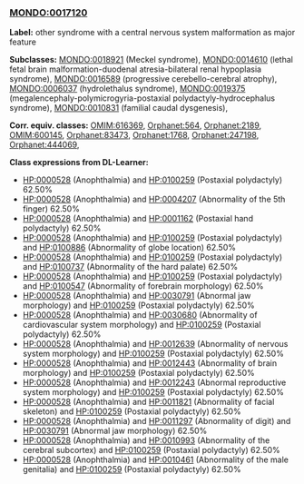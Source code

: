 
### [MONDO:0017120](http://purl.obolibrary.org/obo/MONDO_0017120)
**Label:** other syndrome with a central nervous system malformation as major feature

**Subclasses:** [MONDO:0018921](http://purl.obolibrary.org/obo/MONDO_0018921) (Meckel syndrome), [MONDO:0014610](http://purl.obolibrary.org/obo/MONDO_0014610) (lethal fetal brain malformation-duodenal atresia-bilateral renal hypoplasia syndrome), [MONDO:0016589](http://purl.obolibrary.org/obo/MONDO_0016589) (progressive cerebello-cerebral atrophy), [MONDO:0006037](http://purl.obolibrary.org/obo/MONDO_0006037) (hydrolethalus syndrome), [MONDO:0019375](http://purl.obolibrary.org/obo/MONDO_0019375) (megalencephaly-polymicrogyria-postaxial polydactyly-hydrocephalus syndrome), [MONDO:0010831](http://purl.obolibrary.org/obo/MONDO_0010831) (familial caudal dysgenesis), 

**Corr. equiv. classes:** [OMIM:616369](http://purl.obolibrary.org/obo/OMIM_616369), [Orphanet:564](http://www.orpha.net/ORDO/Orphanet_564), [Orphanet:2189](http://www.orpha.net/ORDO/Orphanet_2189), [OMIM:600145](http://purl.obolibrary.org/obo/OMIM_600145), [Orphanet:83473](http://www.orpha.net/ORDO/Orphanet_83473), [Orphanet:1768](http://www.orpha.net/ORDO/Orphanet_1768), [Orphanet:247198](http://www.orpha.net/ORDO/Orphanet_247198), [Orphanet:444069](http://www.orpha.net/ORDO/Orphanet_444069), 

**Class expressions from DL-Learner:**

- [HP:0000528](http://purl.obolibrary.org/obo/HP_0000528) (Anophthalmia) and [HP:0100259](http://purl.obolibrary.org/obo/HP_0100259) (Postaxial polydactyly) 62.50%
- [HP:0000528](http://purl.obolibrary.org/obo/HP_0000528) (Anophthalmia) and [HP:0004207](http://purl.obolibrary.org/obo/HP_0004207) (Abnormality of the 5th finger) 62.50%
- [HP:0000528](http://purl.obolibrary.org/obo/HP_0000528) (Anophthalmia) and [HP:0001162](http://purl.obolibrary.org/obo/HP_0001162) (Postaxial hand polydactyly) 62.50%
- [HP:0000528](http://purl.obolibrary.org/obo/HP_0000528) (Anophthalmia) and [HP:0100259](http://purl.obolibrary.org/obo/HP_0100259) (Postaxial polydactyly) and [HP:0100886](http://purl.obolibrary.org/obo/HP_0100886) (Abnormality of globe location) 62.50%
- [HP:0000528](http://purl.obolibrary.org/obo/HP_0000528) (Anophthalmia) and [HP:0100259](http://purl.obolibrary.org/obo/HP_0100259) (Postaxial polydactyly) and [HP:0100737](http://purl.obolibrary.org/obo/HP_0100737) (Abnormality of the hard palate) 62.50%
- [HP:0000528](http://purl.obolibrary.org/obo/HP_0000528) (Anophthalmia) and [HP:0100259](http://purl.obolibrary.org/obo/HP_0100259) (Postaxial polydactyly) and [HP:0100547](http://purl.obolibrary.org/obo/HP_0100547) (Abnormality of forebrain morphology) 62.50%
- [HP:0000528](http://purl.obolibrary.org/obo/HP_0000528) (Anophthalmia) and [HP:0030791](http://purl.obolibrary.org/obo/HP_0030791) (Abnormal jaw morphology) and [HP:0100259](http://purl.obolibrary.org/obo/HP_0100259) (Postaxial polydactyly) 62.50%
- [HP:0000528](http://purl.obolibrary.org/obo/HP_0000528) (Anophthalmia) and [HP:0030680](http://purl.obolibrary.org/obo/HP_0030680) (Abnormality of cardiovascular system morphology) and [HP:0100259](http://purl.obolibrary.org/obo/HP_0100259) (Postaxial polydactyly) 62.50%
- [HP:0000528](http://purl.obolibrary.org/obo/HP_0000528) (Anophthalmia) and [HP:0012639](http://purl.obolibrary.org/obo/HP_0012639) (Abnormality of nervous system morphology) and [HP:0100259](http://purl.obolibrary.org/obo/HP_0100259) (Postaxial polydactyly) 62.50%
- [HP:0000528](http://purl.obolibrary.org/obo/HP_0000528) (Anophthalmia) and [HP:0012443](http://purl.obolibrary.org/obo/HP_0012443) (Abnormality of brain morphology) and [HP:0100259](http://purl.obolibrary.org/obo/HP_0100259) (Postaxial polydactyly) 62.50%
- [HP:0000528](http://purl.obolibrary.org/obo/HP_0000528) (Anophthalmia) and [HP:0012243](http://purl.obolibrary.org/obo/HP_0012243) (Abnormal reproductive system morphology) and [HP:0100259](http://purl.obolibrary.org/obo/HP_0100259) (Postaxial polydactyly) 62.50%
- [HP:0000528](http://purl.obolibrary.org/obo/HP_0000528) (Anophthalmia) and [HP:0011821](http://purl.obolibrary.org/obo/HP_0011821) (Abnormality of facial skeleton) and [HP:0100259](http://purl.obolibrary.org/obo/HP_0100259) (Postaxial polydactyly) 62.50%
- [HP:0000528](http://purl.obolibrary.org/obo/HP_0000528) (Anophthalmia) and [HP:0011297](http://purl.obolibrary.org/obo/HP_0011297) (Abnormality of digit) and [HP:0030791](http://purl.obolibrary.org/obo/HP_0030791) (Abnormal jaw morphology) 62.50%
- [HP:0000528](http://purl.obolibrary.org/obo/HP_0000528) (Anophthalmia) and [HP:0010993](http://purl.obolibrary.org/obo/HP_0010993) (Abnormality of the cerebral subcortex) and [HP:0100259](http://purl.obolibrary.org/obo/HP_0100259) (Postaxial polydactyly) 62.50%
- [HP:0000528](http://purl.obolibrary.org/obo/HP_0000528) (Anophthalmia) and [HP:0010461](http://purl.obolibrary.org/obo/HP_0010461) (Abnormality of the male genitalia) and [HP:0100259](http://purl.obolibrary.org/obo/HP_0100259) (Postaxial polydactyly) 62.50%


